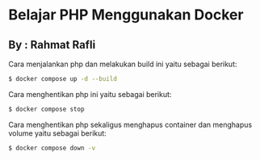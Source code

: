 # Belajar PHP Menggunakan Docker

## By : Rahmat Rafli

Cara menjalankan php dan melakukan build ini yaitu sebagai berikut:

```bash
$ docker compose up -d --build
```

Cara menghentikan php ini yaitu sebagai berikut:

```bash
$ docker compose stop
```

Cara menghentikan php sekaligus menghapus container dan menghapus volume yaitu sebagai berikut:

```bash
$ docker compose down -v
```
